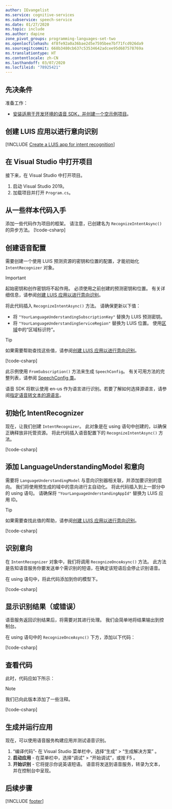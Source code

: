 ```yaml
---
author: IEvangelist
ms.service: cognitive-services
ms.subservice: speech-service
ms.date: 01/27/2020
ms.topic: include
ms.author: dapine
zone_pivot_groups: programming-languages-set-two
ms.openlocfilehash: 4f8fe92a0a36bae2d5e7595bee7bf71fcd926da9
ms.sourcegitcommit: 668b3480cb637c53534642adcee95d687578769a
ms.translationtype: HT
ms.contentlocale: zh-CN
ms.lasthandoff: 03/07/2020
ms.locfileid: "78925421"
---
```

## <a name="prerequisites"></a>先决条件

准备工作：

* <a href="~/articles/cognitive-services/Speech-Service/quickstarts/setup-platform.md?tabs=dotnet" target="_blank">安装适用于开发环境的语音 SDK，并创建一个空示例项目<span class="docon docon-navigate-external x-hidden-focus"></span></a>。

## <a name="create-a-luis-app-for-intent-recognition"></a>创建 LUIS 应用以进行意向识别

[!INCLUDE [Create a LUIS app for intent recognition](../luis-sign-up.md)]

## <a name="open-your-project-in-visual-studio"></a>在 Visual Studio 中打开项目

接下来，在 Visual Studio 中打开项目。

1. 启动 Visual Studio 2019。
2. 加载项目并打开 `Program.cs`。

## <a name="start-with-some-boilerplate-code"></a>从一些样本代码入手

添加一些代码作为项目的框架。 请注意，已创建名为 `RecognizeIntentAsync()` 的异步方法。
[!code-csharp[](~/samples-cognitive-services-speech-sdk/quickstart/csharp/dotnet/intent-recognition/helloworld/Program.cs?range=7-17,77-86)]

## <a name="create-a-speech-configuration"></a>创建语音配置

需要创建一个使用 LUIS 预测资源的密钥和位置的配置，才能初始化 `IntentRecognizer` 对象。

> [!IMPORTANT]
> 起始密钥和创作密钥将不起作用。 必须使用之前创建的预测密钥和位置。 有关详细信息，请参阅[创建 LUIS 应用以进行意向识别](#create-a-luis-app-for-intent-recognition)。

将此代码插入 `RecognizeIntentAsync()` 方法。 请确保更新以下值：

* 将 `"YourLanguageUnderstandingSubscriptionKey"` 替换为 LUIS 预测密钥。
* 将 `"YourLanguageUnderstandingServiceRegion"` 替换为 LUIS 位置。 使用[区域](https://aka.ms/speech/sdkregion)中的“区域标识符”。 

>[!TIP]
> 如果需要帮助查找这些值，请参阅[创建 LUIS 应用以进行意向识别](#create-a-luis-app-for-intent-recognition)。

[!code-csharp[](~/samples-cognitive-services-speech-sdk/quickstart/csharp/dotnet/intent-recognition/helloworld/Program.cs?range=26)]

此示例使用 `FromSubscription()` 方法来生成 `SpeechConfig`。 有关可用方法的完整列表，请参阅 [SpeechConfig 类](https://docs.microsoft.com/dotnet/api/microsoft.cognitiveservices.speech.speechconfig?view=azure-dotnet)。

语音 SDK 将默认使用 en-us 作为语言进行识别。若要了解如何选择源语言，请参阅[指定语音转文本的源语言](../../../../how-to-specify-source-language.md)。

## <a name="initialize-an-intentrecognizer"></a>初始化 IntentRecognizer

现在，让我们创建 `IntentRecognizer`。 此对象是在 using 语句中创建的，以确保正确释放非托管资源。 将此代码插入语音配置下的 `RecognizeIntentAsync()` 方法。

[!code-csharp[](~/samples-cognitive-services-speech-sdk/quickstart/csharp/dotnet/intent-recognition/helloworld/Program.cs?range=29-30,76)]

## <a name="add-a-languageunderstandingmodel-and-intents"></a>添加 LanguageUnderstandingModel 和意向

需要将 `LanguageUnderstandingModel` 与意向识别器相关联，并添加要识别的意向。 我们将使用预生成的域中的意向进行主自动化。 将此代码插入到上一部分中的 using 语句。 请确保将 `"YourLanguageUnderstandingAppId"` 替换为 LUIS 应用 ID。

>[!TIP]
> 如果需要查找此值的帮助，请参阅[创建 LUIS 应用以进行意向识别](#create-a-luis-app-for-intent-recognition)。

[!code-csharp[](~/samples-cognitive-services-speech-sdk/quickstart/csharp/dotnet/intent-recognition/helloworld/Program.cs?range=33-35)]

## <a name="recognize-an-intent"></a>识别意向

在 `IntentRecognizer` 对象中，我们将调用 `RecognizeOnceAsync()` 方法。 此方法是告知语音服务你要发送单个需识别的短语，在确定该短语后会停止识别语音。

在 using 语句中，将此代码添加到你的模型下。

[!code-csharp[](~/samples-cognitive-services-speech-sdk/quickstart/csharp/dotnet/intent-recognition/helloworld/Program.cs?range=46)]

## <a name="display-recognition-results-or-errors"></a>显示识别结果（或错误）

语音服务返回识别结果后，将需要对其进行处理。 我们会简单地将结果输出到控制台。

在 using 语句中的 `RecognizeOnceAsync()` 下方，添加以下代码：

[!code-csharp[](~/samples-cognitive-services-speech-sdk/quickstart/csharp/dotnet/intent-recognition/helloworld/Program.cs?range=49-75)]

## <a name="check-your-code"></a>查看代码

此时，代码应如下所示：

> [!NOTE]
> 我们已向此版本添加了一些注释。

[!code-csharp[](~/samples-cognitive-services-speech-sdk/quickstart/csharp/dotnet/intent-recognition/helloworld/Program.cs?range=7-86)]

## <a name="build-and-run-your-app"></a>生成并运行应用

现在，可以使用语音服务构建应用并测试语音识别。

1. “编译代码”- 在 Visual Studio 菜单栏中，选择“生成” > “生成解决方案”    。
2. **启动应用** - 在菜单栏中，选择“调试” > “开始调试”，或按 F5   <kbd></kbd>。
3. **开始识别** - 它将提示你说英语短语。 语音将发送到语音服务，转录为文本，并在控制台中呈现。

## <a name="next-steps"></a>后续步骤

[!INCLUDE [footer](./footer.md)]

